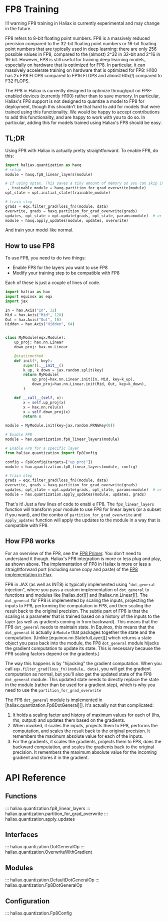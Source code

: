 # FP8 Training

!!! warning
        FP8 training in Haliax is currently experimental and may change in the future.

FP8 refers to 8-bit floating point numbers. FP8 is a massively reduced precision compared to the 32-bit floating point numbers
or 16-bit floating point numbers that are typically used in deep learning: there are only 256 possible values in FP8, compared to
the (almost) 2^32 in 32-bit and 2^16 in 16-bit. However, FP8 is still useful for training deep learning models, especially on
hardware that is optimized for FP8. In particular, it can massively accelerate training on hardware that is optimized for FP8:
H100 has 2x FP8 FLOPS compared to FP16 FLOPS and almost 60x(!) compared to F32 FLOPS.

The FP8 in Haliax is currently designed to optimize throughput on FP8-enabled devices (currently H100) rather
than to save memory. In particular, Haliax's FP8 support is not designed to quantize a model to FP8 for deployment,
though this shouldn't be that hard to add for models that were trained using this functionality.
We would be happy to accept contributions to add this functionality,
and are happy to work with you to do so. In particular, adding this for models trained using Haliax's FP8 should be easy.

## TL;DR

Using FP8 with Haliax is actually pretty straightforward. To enable FP8, do this:

```python
import haliax.quantization as haxq
# setup
module = haxq.fp8_linear_layers(module)

# if using optax. This saves a tiny amount of memory so you can skip it if you want
_, trainable_module = haxq.partition_for_grad_overwrite(module)
opt_state = opt.initial_state(trainable_module)

# train step
grads = eqx.filter_grad(loss_fn)(module, data)
overwrite, grads = haxq.partition_for_grad_overwrite(grads)
updates, opt_state = opt.update(grads, opt_state, params=module)  # or however you update your optimizer
module = haxq.apply_updates(module, updates, overwrite)
```

And train your model like normal.

## How to use FP8

To use FP8, you need to do two things:

* Enable FP8 for the layers you want to use FP8
* Modify your training step to be compatible with FP8

Each of these is just a couple of lines of code.


```python
import haliax as hax
import equinox as eqx
import jax

In = hax.Axis("In", 32)
Mid = hax.Axis("Mid", 128)
Out = hax.Axis("Out", 16)
Hidden = hax.Axis("Hidden", 64)


class MyModule(eqx.Module):
    up_proj: hax.nn.Linear
    down_proj: hax.nn.Linear

    @staticmethod
    def init(*, key):
        super().__init__()
        k_up, k_down = jax.random.split(key)
        return MyModule(
            up_proj=hax.nn.Linear.init(In, Mid, key=k_up),
            down_proj=hax.nn.Linear.init(Mid, Out, key=k_down),
        )

    def __call__(self, x):
        x = self.up_proj(x)
        x = hax.nn.relu(x)
        x = self.down_proj(x)
        return x

module = MyModule.init(key=jax.random.PRNGKey(0))

# Enable FP8
module = hax.quantization.fp8_linear_layers(module)

# Enable FP8 for a specific layer
from haliax.quantization import Fp8Config

config = Fp8Config(targets=["up_proj"])
module = hax.quantization.fp8_linear_layers(module, config)

# Train step
grads = eqx.filter_grad(loss_fn)(module, data)
overwrite, grads = haxq.partition_for_grad_overwrite(grads)
updates, opt_state = opt.update(grads, opt_state, params=module)  # or however you update your optimizer
module = hax.quantization.apply_updates(module, updates, grads)
```

That's it! Just a few lines of code to enabl e FP8. The `fp8_linear_layers` function will transform your module to use FP8
for linear layers (or a subset if you want), and the combo of `partition_for_grad_overwrite` and `apply_updates` function will apply the updates to the module
in a way that is compatible with FP8.

## How FP8 works

For an overview of the FP8, see the [FP8 Primer](https://docs.nvidia.com/deeplearning/transformer-engine/user-guide/examples/fp8_primer.html).
You don't need to understand it though. Haliax's FP8 integration is more or less plug and play, as shown above.
The implementation of FP8 in Haliax is more or less a straightforward port (including some copy and paste) of the
[FP8 implementation in Flax](https://github.com/google/flax/blob/main/flax/linen/fp8_ops.py).

FP8 in JAX (as well as INT8) is typically implemented using "`dot_general` injection", where you pass
a custom implementation of `dot_general` to functions and modules like [haliax.dot][] and [haliax.nn.Linear][].
The `dot_general` for FP8 is implemented by scaling
the inputs, projecting the inputs to FP8, performing the computation in FP8, and then
scaling the result back to the original precision.
The subtle part of FP8 is that the scaling is a parameter that is trained based on a history of the inputs to the layer
(as well as gradients coming in from backward). This means that the FP8 `dot_general` needs to maintain state.
In Equinox, this means that the `dot_general` is actually a `Module` that packages together the state and the
computation. (Unlike [equinox.nn.StatefulLayer][] which returns a state object you pass back into the module, the FP8 `dot_general`
module hijacks the gradient computation to update its state. This is necessary because the FP8 scaling factors
depend on the gradients.)

The way this happens is by "hijacking" the gradient computation. When you call `eqx.filter_grad(loss_fn)(module, data)`,
you will get the gradient computation as normal, but you'll also get the updated state of the FP8 `dot_general` module.
This updated state needs to directly replace the state in the module (rather than be used for a gradient step), which is
why you need to use the `partition_for_grad_overwrite`

The FP8 `dot_general` module is implemented in [haliax.quantization.Fp8DotGeneral][]. It's actually not that complicated:

1) It holds a scaling factor and history of maximum values for each of (lhs, rhs, output) and updates them based on the
gradients.
2) When invoked, it scales the inputs, projects them to FP8, performs the computation, and scales the result back to the
original precision.  It remembers the maximum absolute value for each of the inputs.
3) For the gradients, it scales the gradients, projects them to FP8, does the backward computation,
and scales the gradients back to the original precision. It remembers the maximum absolute value for the incoming
gradient and stores it in the gradient.

# API Reference

## Functions

::: haliax.quantization.fp8_linear_layers
::: haliax.quantization.partition_for_grad_overwrite
::: haliax.quantization.apply_updates


## Interfaces
::: haliax.quantization.DotGeneralOp
::: haliax.quantization.OverwriteWithGradient

## Modules


::: haliax.quantization.DefaultDotGeneralOp
::: haliax.quantization.Fp8DotGeneralOp

## Configuration

::: haliax.quantization.Fp8Config
